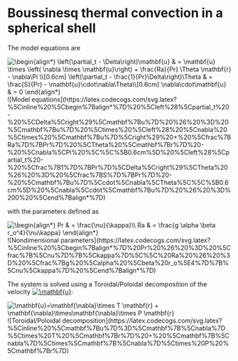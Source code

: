 # Boussinesq thermal convection in a spherical shell

The model equations are

<img src="https://latex.codecogs.com/svg.latex?\inline&space;\begin{align*}&space;\left(\partial_t&space;-&space;\Delta\right)\mathbf{u}&space;&&space;=&space;\mathbf{u}&space;\times&space;\left(&space;\nabla&space;\times&space;\mathbf{u}\right)&space;&plus;&space;\frac{Ra}{Pr}&space;\Theta&space;\mathbf{r}&space;-&space;\nabla\Pi&space;\\[0.6cm]&space;\left(\partial_t&space;-&space;\frac{1}{Pr}\Delta\right)\Theta&space;&&space;=&space;\frac{S}{Pr}&space;-&space;\mathbf{u}\cdot\nabla\Theta\\[0.6cm]&space;\nabla\cdot\mathbf{u}&space;&&space;=&space;0&space;\end{align*}" title="\begin{align*} \left(\partial_t - \Delta\right)\mathbf{u} & = \mathbf{u} \times \left( \nabla \times \mathbf{u}\right) + \frac{Ra}{Pr} \Theta \mathbf{r} - \nabla\Pi \\[0.6cm] \left(\partial_t - \frac{1}{Pr}\Delta\right)\Theta & = \frac{S}{Pr} - \mathbf{u}\cdot\nabla\Theta\\[0.6cm] \nabla\cdot\mathbf{u} & = 0 \end{align*}" />
![Model equations](https://latex.codecogs.com/svg.latex?%5Cinline%20%5Cbegin%7Balign*%7D%20%5Cleft%28%5Cpartial_t%20-%20%5CDelta%5Cright%29%5Cmathbf%7Bu%7D%20%26%20%3D%20%5Cmathbf%7Bu%7D%20%5Ctimes%20%5Cleft%28%20%5Cnabla%20%5Ctimes%20%5Cmathbf%7Bu%7D%5Cright%29%20&plus;%20%5Cfrac%7BRa%7D%7BPr%7D%20%5CTheta%20%5Cmathbf%7Br%7D%20-%20%5Cnabla%5CPi%20%5C%5C%5B0.6cm%5D%20%5Cleft%28%5Cpartial_t%20-%20%5Cfrac%7B1%7D%7BPr%7D%5CDelta%5Cright%29%5CTheta%20%26%20%3D%20%5Cfrac%7BS%7D%7BPr%7D%20-%20%5Cmathbf%7Bu%7D%5Ccdot%5Cnabla%5CTheta%5C%5C%5B0.6cm%5D%20%5Cnabla%5Ccdot%5Cmathbf%7Bu%7D%20%26%20%3D%200%20%5Cend%7Balign*%7D)

with the parameters defined as

<img src="https://latex.codecogs.com/svg.latex?\inline&space;\begin{align*}&space;Pr&space;&&space;=&space;\frac{\nu}{\kappa}\\&space;Ra&space;&&space;=&space;\frac{g&space;\alpha&space;\beta&space;r_o^4}{\nu\kappa}&space;\end{align*}" title="\begin{align*} Pr & = \frac{\nu}{\kappa}\\ Ra & = \frac{g \alpha \beta r_o^4}{\nu\kappa} \end{align*}" />
![Nondimensional parameters](https://latex.codecogs.com/svg.latex?%5Cinline%20%5Cbegin%7Balign*%7D%20Pr%20%26%20%3D%20%5Cfrac%7B%5Cnu%7D%7B%5Ckappa%7D%5C%5C%20Ra%20%26%20%3D%20%5Cfrac%7Bg%20%5Calpha%20%5Cbeta%20r_o%5E4%7D%7B%5Cnu%5Ckappa%7D%20%5Cend%7Balign*%7D)

The system is solved using a Toroidal/Poloidal decomposition of the velocity <a href="https://www.codecogs.com/eqnedit.php?latex=\inline&space;\mathbf{u}" target="_blank"><img src="https://latex.codecogs.com/svg.latex?\inline&space;\mathbf{u}" title="\mathbf{u}" /></a>:

<img src="https://latex.codecogs.com/svg.latex?\inline&space;\mathbf{u}=\mathbf{\nabla}\times&space;T&space;\mathbf{r}&space;&plus;&space;\mathbf{\nabla}\times\mathbf{\nabla}\times&space;P&space;\mathbf{r}" title="\mathbf{u}=\mathbf{\nabla}\times T \mathbf{r} + \mathbf{\nabla}\times\mathbf{\nabla}\times P \mathbf{r}" />
![Toroidal/Poloidal decomposition](https://latex.codecogs.com/svg.latex?%5Cinline%20%5Cmathbf%7Bu%7D%3D%5Cmathbf%7B%5Cnabla%7D%5Ctimes%20T%20%5Cmathbf%7Br%7D%20&plus;%20%5Cmathbf%7B%5Cnabla%7D%5Ctimes%5Cmathbf%7B%5Cnabla%7D%5Ctimes%20P%20%5Cmathbf%7Br%7D)
